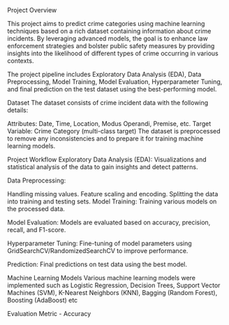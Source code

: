 Project Overview

This project aims to predict crime categories using machine learning techniques based on a rich dataset containing information about crime incidents. By leveraging advanced models, the goal is to enhance law enforcement strategies and bolster public safety measures by providing insights into the likelihood of different types of crime occurring in various contexts.

The project pipeline includes Exploratory Data Analysis (EDA), Data Preprocessing, Model Training, Model Evaluation, Hyperparameter Tuning, and final prediction on the test dataset using the best-performing model.

Dataset
The dataset consists of crime incident data with the following details:

Attributes: Date, Time, Location, Modus Operandi, Premise, etc.
Target Variable: Crime Category (multi-class target)
The dataset is preprocessed to remove any inconsistencies and to prepare it for training machine learning models.

Project Workflow
Exploratory Data Analysis (EDA):
Visualizations and statistical analysis of the data to gain insights and detect patterns.

Data Preprocessing:

Handling missing values.
Feature scaling and encoding.
Splitting the data into training and testing sets.
Model Training:
Training various models on the processed data.

Model Evaluation:
Models are evaluated based on accuracy, precision, recall, and F1-score.

Hyperparameter Tuning:
Fine-tuning of model parameters using GridSearchCV/RandomizedSearchCV to improve performance.

Prediction:
Final predictions on test data using the best model.

Machine Learning Models
Various machine learning models were implemented such as Logistic Regression, Decision Trees, Support Vector Machines (SVM), K-Nearest Neighbors (KNN), Bagging (Random Forest), Boosting (AdaBoost) etc

Evaluation Metric - Accuracy
